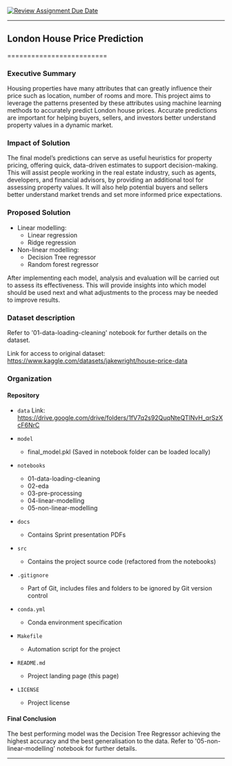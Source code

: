 [![Review Assignment Due Date](https://classroom.github.com/assets/deadline-readme-button-22041afd0340ce965d47ae6ef1cefeee28c7c493a6346c4f15d667ab976d596c.svg)](https://classroom.github.com/a/H9e3WTsM)


------------------------------------------------------------------------------

## London House Price Prediction
=========================

### Executive Summary
Housing properties have many attributes that can greatly influence their price such as location, number of rooms and more. This project aims to leverage the patterns presented by these attributes using machine learning methods to accurately predict London house prices. Accurate predictions are important for helping buyers, sellers, and investors better understand property values in a dynamic market.

### Impact of Solution
The final model’s predictions can serve as useful heuristics for property pricing, offering quick, data-driven estimates to support decision-making. This will assist people working in the real estate industry, such as agents, developers, and financial advisors, by providing an additional tool for assessing property values. It will also help potential buyers and sellers better understand market trends and set more informed price expectations.

### Proposed Solution
- Linear modelling:
    - Linear regression
    - Ridge regression
- Non-linear modelling:
    - Decision Tree regressor
    - Random forest regressor

After implementing each model, analysis and evaluation will be carried out to assess its effectiveness. This will provide insights into which model should be used next and what adjustments to the process may be needed to improve results.

### Dataset description
Refer to '01-data-loading-cleaning' notebook for further details on the dataset.

Link for access to original dataset:
https://www.kaggle.com/datasets/jakewright/house-price-data

### Organization

#### Repository 

* `data` 
    Link: https://drive.google.com/drive/folders/1fV7q2s92QuqNteQTlNvH_qrSzXcF6NrC

* `model`
    - final_model.pkl
    (Saved in notebook folder can be loaded locally)

* `notebooks`
    - 01-data-loading-cleaning
    - 02-eda
    - 03-pre-processing
    - 04-linear-modelling
    - 05-non-linear-modelling

* `docs`
    - Contains Sprint presentation PDFs

* `src`
    - Contains the project source code (refactored from the notebooks)

* `.gitignore`
    - Part of Git, includes files and folders to be ignored by Git version control

* `conda.yml`
    - Conda environment specification

* `Makefile`
    - Automation script for the project

* `README.md`
    - Project landing page (this page)

* `LICENSE`
    - Project license

#### Final Conclusion
The best performing model was the Decision Tree Regressor achieving the highest accuracy and the best generalisation to the data. Refer to '05-non-linear-modelling' notebook for further details. 

------------------------------------------------------------------------------